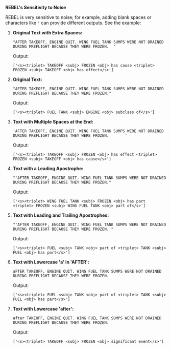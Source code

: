 **REBEL's Sensitivity to Noise**

REBEL is very sensitive to noise; for example, adding blank spaces or characters like `'` can provide different outputs. See the example:

1. **Original Text with Extra Spaces:**
    ```
    "AFTER TAKEOFF, ENGINE QUIT. WING FUEL TANK SUMPS WERE NOT DRAINED DURING PREFLIGHT BECAUSE THEY WERE FROZEN.  "
    ```
    Output:
    ```
    ['<s><triplet> TAKEOFF <subj> FROZEN <obj> has cause <triplet> FROZEN <subj> TAKEOFF <obj> has effect</s>']
    ```

2. **Original Text:**
    ```
    "AFTER TAKEOFF, ENGINE QUIT. WING FUEL TANK SUMPS WERE NOT DRAINED DURING PREFLIGHT BECAUSE THEY WERE FROZEN."
    ```
    Output:
    ```
    ['<s><triplet> FUEL TANK <subj> ENGINE <obj> subclass of</s>']
    ```

3. **Text with Multiple Spaces at the End:**
    ```
    'AFTER TAKEOFF, ENGINE QUIT. WING FUEL TANK SUMPS WERE NOT DRAINED DURING PREFLIGHT BECAUSE THEY WERE FROZEN.       '
    ```
    Output:
    ```
    ['<s><triplet> TAKEOFF <subj> FROZEN <obj> has effect <triplet> FROZEN <subj> TAKEOFF <obj> has cause</s>']
    ```

4. **Text with a Leading Apostrophe:**
    ```
    "'AFTER TAKEOFF, ENGINE QUIT. WING FUEL TANK SUMPS WERE NOT DRAINED DURING PREFLIGHT BECAUSE THEY WERE FROZEN."
    ```
    Output:
    ```
    ['<s><triplet> WING FUEL TANK <subj> FROZEN <obj> has part <triplet> FROZEN <subj> WING FUEL TANK <obj> part of</s>']
    ```

5. **Text with Leading and Trailing Apostrophes:**
    ```
    "'AFTER TAKEOFF, ENGINE QUIT. WING FUEL TANK SUMPS WERE NOT DRAINED DURING PREFLIGHT BECAUSE THEY WERE FROZEN.'"
    ```
    Output:
    ```
    ['<s><triplet> FUEL <subj> TANK <obj> part of <triplet> TANK <subj> FUEL <obj> has part</s>']
    ```

6. **Text with Lowercase 'a' in 'AFTER':**
    ```
    aFTER TAKEOFF, ENGINE QUIT. WING FUEL TANK SUMPS WERE NOT DRAINED DURING PREFLIGHT BECAUSE THEY WERE FROZEN.
    ```
    Output:
    ```
    ['<s><triplet> FUEL <subj> TANK <obj> part of <triplet> TANK <subj> FUEL <obj> has part</s>']
    ```

7. **Text with Lowercase 'after':**
    ```
    after TAKEOFF, ENGINE QUIT. WING FUEL TANK SUMPS WERE NOT DRAINED DURING PREFLIGHT BECAUSE THEY WERE FROZEN.
    ```
    Output:
    ```
    ['<s><triplet> TAKEOFF <subj> FROZEN <obj> significant event</s>']
    ```
